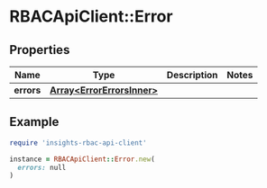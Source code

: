# RBACApiClient::Error

## Properties

| Name | Type | Description | Notes |
| ---- | ---- | ----------- | ----- |
| **errors** | [**Array&lt;ErrorErrorsInner&gt;**](ErrorErrorsInner.md) |  |  |

## Example

```ruby
require 'insights-rbac-api-client'

instance = RBACApiClient::Error.new(
  errors: null
)
```

